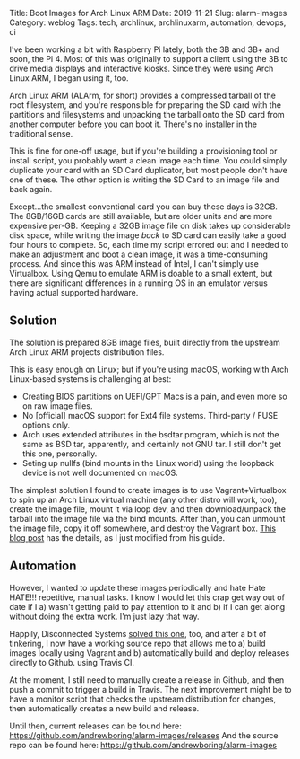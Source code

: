 Title: Boot Images for Arch Linux ARM
Date: 2019-11-21
Slug: alarm-Images
Category: weblog
Tags: tech, archlinux, archlinuxarm, automation, devops, ci


I've been working a bit with Raspberry Pi lately, both the 3B and 3B+ and soon, the Pi 4. Most of this was originally to support a client using the 3B to drive media displays and interactive kiosks. Since they were using Arch Linux ARM, I began using it, too.

Arch Linux ARM (ALArm, for short) provides a compressed tarball of the root filesystem, and you're responsible for preparing the SD card with the partitions and filesystems and unpacking the tarball onto the SD card from another computer before you can boot it. There's no installer in the traditional sense.

This is fine for one-off usage, but if you're building a provisioning tool or install script, you probably want a clean image each time. You could simply duplicate your card with an SD Card duplicator, but most people don't have one of these. The other option is writing the SD Card to an image file and back again.

Except...the smallest conventional card you can buy these days is 32GB. The 8GB/16GB cards are still available, but are older units and are more expensive per-GB. Keeping a 32GB image file on disk takes up considerable disk space, while writing the image *back* to SD card can easily take a good four hours to complete. So, each time my script errored out and I needed to make an adjustment and boot a clean image, it was a time-consuming process. And since this was ARM instead of Intel, I can't simply use Virtualbox. Using Qemu to emulate ARM is doable to a small extent, but there are significant differences in a running OS in an emulator versus having actual supported hardware.

## Solution

The solution is prepared 8GB image files, built directly from the upstream Arch Linux ARM projects distribution files.

This is easy enough on Linux; but if you're using macOS, working with Arch Linux-based systems is challenging at best:
- Creating BIOS partitions on UEFI/GPT Macs is a pain, and even more so on raw image files.
- No [official] macOS support for Ext4 file systems. Third-party / FUSE options only.
- Arch uses extended attributes in the bsdtar program, which is not the same as BSD tar, apparently, and certainly not GNU tar. I still don't get this one, personally.
- Seting up nullfs (bind mounts in the Linux world) using the loopback device is not well documented on macOS.

The simplest solution I found to create images is to use Vagrant+Virtualbox to spin up an Arch Linux virtual machine (any other distro will work, too), create the image file, mount it via loop dev, and then download/unpack the tarball into the image file via the bind mounts. After than, you can unmount the image file, copy it off somewhere, and destroy the Vagrant box. [This blog post](https://disconnected.systems/blog/raspberry-pi-archlinuxarm-setup/) has the details, as I just modified from his guide.

## Automation

However, I wanted to update these images periodically and hate Hate HATE!!! repetitive, manual tasks. I know I would let this crap get way out of date if I a) wasn't getting paid to pay attention to it and b) if I can get along without doing the extra work. I'm just lazy that way.

Happily, Disconnected Systems [solved this one](https://disconnected.systems/blog/custom-rpi-image-with-github-travis/), too, and after a bit of tinkering, I now have a working source repo that allows me to a) build images locally using Vagrant and b) automatically build and deploy releases directly to Github. using Travis CI.

At the moment, I still need to manually create a release in Github, and then push a commit to trigger a build in Travis. The next improvement might be to have a monitor script that checks the upstream distribution for changes, then automatically creates a new build and release.

Until then, current releases can be found here: https://github.com/andrewboring/alarm-images/releases
And the source repo can be found here: https://github.com/andrewboring/alarm-images
